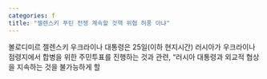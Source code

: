 ```yaml
---
categories: f
title: "젤렌스키 푸틴 전쟁 계속할 것핵 위협 허풍 아냐"
---
```

볼로디미르 젤렌스키 우크라이나 대통령은 25일(이하 현지시간) 러시아가 우크라이나 점령지에서 합병을 위한 주민투표를 진행하는 것과 관련, &ldquo;러시아 대통령과 외교적 협상을 지속하는 것을 불가능하게 할 
